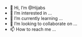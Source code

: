 - 👋 Hi, I’m @Hijabs
- 👀 I’m interested in ...
- 🌱 I’m currently learning ...
- 💞️ I’m looking to collaborate on ...
- 📫 How to reach me ...

<!---
Hijabs/Hijabs is a ✨ special ✨ repository because its `README.md` (this file) appears on your GitHub profile.
You can click the Preview link to take a look at your changes.
--->
